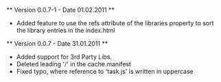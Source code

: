 ** Version 0.0.7-1 - Date 01.02.2011 **

  * Added feature to use the refs attribute of the libraries property
    to sort the library entries in the index.html 

** Version 0.0.7 - Date 31.01.2011 **

  * Added support for 3rd Party Libs.
  * Deleted leading '/' in the cache.manifest
  * Fixed typo, where reference to 'task.js' is written in uppercase
